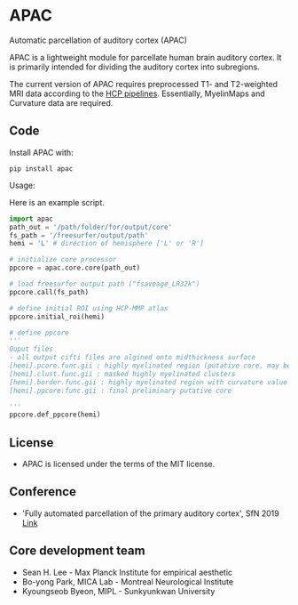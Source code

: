 ﻿# APAC

Automatic parcellation of auditory cortex (APAC)

APAC is a lightweight module for parcellate human brain auditory cortex. It is primarily intended for dividing the auditory cortex into subregions.

The current version of APAC requires preprocessed T1- and T2-weighted MRI data according to the [HCP pipelines](https://github.com/Washington-University/HCPpipelines). Essentially, MyelinMaps and Curvature data are required.

## Code

Install APAC with:

`pip install apac`
 
 Usage:

Here is an example script.
```python
import apac
path_out = '/path/folder/for/output/core'
fs_path = '/freesurfer/output/path'
hemi = 'L' # direction of hemisphere ['L' or 'R'] 

# initialize core processor
ppcore = apac.core.core(path_out)

# load freesurfer output path ("fsaveage_LR32k") 
ppcore.call(fs_path)  

# define initial ROI using HCP-MMP atlas
ppcore.initial_roi(hemi)

# define ppcore
'''
Ouput files
- all output cifti files are algined onto midthickness surface
[hemi].pcore.func.gii : highly myelinated region (putative core, may be two clusters) 
[hemi].clust.func.gii : masked highly myelinated clusters
[hemi].border.func.gii : highly myelinated region with curvature value lower than 0
[hemi].ppcore.func.gii : final preliminary putative core

'''
ppcore.def_ppcore(hemi)
```
 

## License

- APAC is licensed under the terms of the MIT license.

## Conference

- 'Fully automated parcellation of the primary auditory cortex', SfN 2019 [Link](https://www.abstractsonline.com/pp8/#!/7883/presentation/50268)


## Core development team

- Sean H. Lee - Max Planck Institute for empirical aesthetic
- Bo-yong Park, MICA Lab - Montreal Neurological Institute
- Kyoungseob Byeon, MIPL - Sunkyunkwan University
